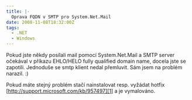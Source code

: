```yaml
---
title: |-
  Oprava FQDN v SMTP pro System.Net.Mail
date: 2008-11-08T18:32:00Z
tags:
  - .NET
  - Windows
---
```

Pokud jste někdy posílali mail pomocí System.Net.Mail a SMTP server očekával v příkazu EHLO/HELO fully qualified domain name, docela jste se zapotili. Jednoduše se smtp klient nedal přemluvit. Sám jsem na problém narazil. :)

Pokud máte stejný problém stačí nainstalovat resp. vyžádat hotfix [http://support.microsoft.com/kb/957497][1] a je vymalováno. 

[1]: http://support.microsoft.com/kb/957497